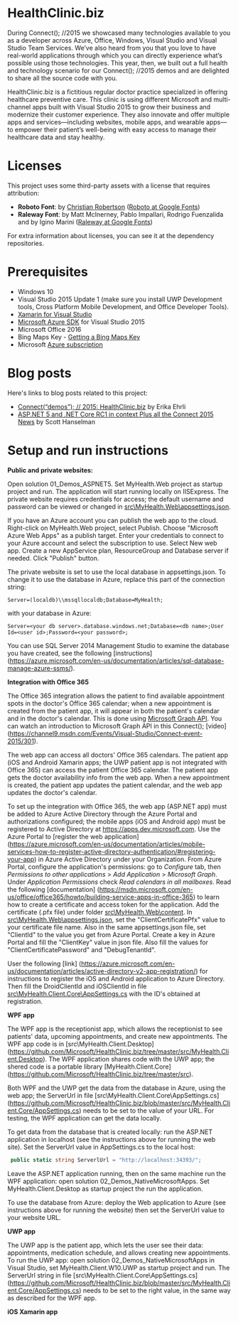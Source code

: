 ﻿# HealthClinic.biz #

During Connect(); //2015 we showcased many technologies available to you as a developer across Azure, Office, Windows, Visual Studio and Visual Studio Team Services. We’ve also heard from you that you love to have real-world applications through which you can directly experience what’s possible using those technologies. This year, then, we built out a full health and technology scenario for our Connect(); //2015 demos and are delighted to share all the source code with you.

HealthClinic.biz is a fictitious regular doctor practice specialized in offering healthcare preventive care. This clinic is using different Microsoft and multi-channel apps built with Visual Studio 2015 to grow their business and modernize their customer experience. They also innovate and offer multiple apps and services—including websites, mobile apps, and wearable apps—to empower their patient’s well-being with easy access to manage their healthcare data and stay healthy.

# Licenses #
This project uses some third-party assets with a license that requires attribution:

 - **Roboto Font**: by [Christian Robertson](https://plus.google.com/110879635926653430880/about) ([Roboto at Google Fonts](https://www.google.com/fonts/specimen/Roboto))
 - **Raleway Font**: by Matt McInerney, Pablo Impallari, Rodrigo Fuenzalida and by Igino Marini  ([Raleway at Google Fonts](https://www.google.com/fonts/specimen/Raleway))

For extra information about licenses, you can see it at the dependency repositories.

# Prerequisites #

 - Windows 10
 - Visual Studio 2015 Update 1 (make sure you install UWP Development tools, Cross Platform Mobile Development, and Office Developer Tools).
 - [Xamarin for Visual Studio](https://xamarin.com/visual-studio)
 - [Microsoft Azure SDK](http://go.microsoft.com/fwlink/?LinkId=617168) for Visual Studio 2015
 - Microsoft Office 2016
 - Bing Maps Key - [Getting a Bing Maps Key](https://msdn.microsoft.com/en-us/library/ff428642.aspx)
 - Microsoft [Azure subscription](https://azure.com/)

# Blog posts #
Here's links to blog posts related to this project:

 - [Connect(“demos”); // 2015: HealthClinic.biz](http://blogs.msdn.com/b/visualstudio/archive/2015/12/08/connect-demos-2015-healthclinic-biz.aspx) by Erika Ehrli
 - [ASP.NET 5 and .NET Core RC1 in context Plus all the Connect 2015 News](http://www.hanselman.com/blog/ASPNET5AndNETCoreRC1InContextPlusAllTheConnect2015News.aspx) by Scott Hanselman

# Setup and run instructions #
**Public and private websites:**

Open solution 01_Demos_ASPNET5. Set MyHealth.Web project as startup project and run. The application will start running locally on IISExpress.
The private website requires credentials for access; the default username and password can be viewed or changed in [src\MyHealth.Web\appsettings.json](https://github.com/Microsoft/HealthClinic.biz/blob/master/src/MyHealth.Web/appsettings.json).

If you have an Azure account you can publish the web app to the cloud. Right-click on MyHealth.Web project, select Publish. Choose "Microsoft Azure Web Apps" as a publish target. Enter your credentials to connect to your Azure account and select the subscription to use. Select New web app. Create a new AppService plan, ResourceGroup and Database server if needed. Click "Publish" button.

The private website is set to use the local database in appsettings.json. To change it to use the database in Azure, replace this part of the connection string: 

```
Server=(localdb)\\mssqllocaldb;Database=MyHealth;
```
with your database in Azure: 
 
```
Server=<your db server>.database.windows.net;Database=<db name>;User Id=<user id>;Password=<your password>;
```

You can use SQL Server 2014 Management Studio to examine the database you have created, see the following [instructions] (https://azure.microsoft.com/en-us/documentation/articles/sql-database-manage-azure-ssms/).

**Integration with Office 365**

The Office 365 integration allows the patient to find available appointment spots in the doctor's Office 365 calendar; when a new appointment is created from the patient app, it will appear in both the patient's calendar and in the doctor's calendar. This is done using [Microsoft Graph API](http://graph.microsoft.io/). You can watch an introduction to Microsoft Graph API in this Connect(); [video] (https://channel9.msdn.com/Events/Visual-Studio/Connect-event-2015/301).

The web app can access all doctors' Office 365 calendars. The patient app (iOS and Android Xamarin apps; the UWP patient app is not integrated with Office 365) can access the patient Office 365 calendar. The patient app gets the doctor availability info from the web app. When a new appointment is created, the patient app updates the patient calendar, and the web app updates the doctor's calendar.

To set up the integration with Office 365, the web app (ASP.NET app) must be added to Azure Active Directory through the Azure Portal and authorizations configured; the mobile apps (iOS and Android app) must be registered to Active Directory at https://apps.dev.microsoft.com.
Use the Azure Portal to [register the web application] (https://azure.microsoft.com/en-us/documentation/articles/mobile-services-how-to-register-active-directory-authentication/#registering-your-app) in Azure Active Directory under your Organization. From Azure Portal, configure the application's permissions: go to _Configure_ tab, then _Permissions to other applications_ > _Add Application_ > _Microsoft Graph_. Under _Application Permissions_ check _Read calendars in all mailboxes_.
Read the following [documentation] (https://msdn.microsoft.com/en-us/office/office365/howto/building-service-apps-in-office-365) to learn how to create a certificate and access token for the application. Add the certificate (.pfx file) under folder [src\MyHealth.Web\content](https://github.com/Microsoft/HealthClinic.biz/tree/master/src/MyHealth.Web/content). In [src\MyHealth.Web\appsettings.json](https://github.com/Microsoft/HealthClinic.biz/blob/master/src/MyHealth.Web/appsettings.json), set the "ClientCertificatePfx" value to your certificate file name. Also in the same appsettings.json file, set "ClientId" to the value you get from Azure Portal. Create a key in Azure Portal and fill the "ClientKey" value in json file. Also fill the values for "ClientCertificatePassword" and "DebugTenantId".

User the following [link] (https://azure.microsoft.com/en-us/documentation/articles/active-directory-v2-app-registration/) for instructions to register the iOS and Android application to Azure Directory. Then fill the DroidClientId and iOSClientId in file [src\MyHealth.Client.Core\AppSettings.cs](https://github.com/Microsoft/HealthClinic.biz/blob/master/src/MyHealth.Client.Core/AppSettings.cs) with the ID's obtained at registration.

**WPF app**

The WPF app is the receptionist app, which allows the receptionist to see patients' data, upcoming appointments, and create new appointments. The WPF app code is in [src\MyHealth.Client.Desktop] (https://github.com/Microsoft/HealthClinic.biz/tree/master/src/MyHealth.Client.Desktop). The WPF application shares code with the UWP app; the shered code is a portable library [MyHealth.Client.Core] (https://github.com/Microsoft/HealthClinic.biz/tree/master/src). 

Both WPF and the UWP get the data from the database in Azure, using the web app; the ServerUrl in file [src\MyHealth.Client.Core\AppSettings.cs] (https://github.com/Microsoft/HealthClinic.biz/blob/master/src/MyHealth.Client.Core/AppSettings.cs) needs to be set to the value of your URL. For testing, the WPF application can get the data locally.

To get data from the database that is created locally: run the ASP.NET application in localhost (see the instructions above for running the web site). Set the ServerUrl value in AppSettings.cs to the local host: 
```csharp
 public static string ServerlUrl = "http://localhost:34393/";
```
Leave the ASP.NET application running, then on the same machine run the WPF application: open solution 02_Demos_NativeMicrosoftApps. Set MyHealth.Client.Desktop as startup project the run the application.

To use the database from Azure: deploy the Web application to Azure (see instructions above for running the website) then set the ServerUrl value to your website URL.

**UWP app**

The UWP app is the patient app, which lets the user see their data: appointments, medication schedule, and allows creating new appointments. To run the UWP app: open solution 02_Demos_NativeMicrosoftApps in Visual Studio, set MyHealth.Client.W10.UWP as startup project and run. The ServerUrl string  in file [src\MyHealth.Client.Core\AppSettings.cs] (https://github.com/Microsoft/HealthClinic.biz/blob/master/src/MyHealth.Client.Core/AppSettings.cs) needs to be set to the right value, in the same way as described for the WPF app.

**iOS Xamarin app**


